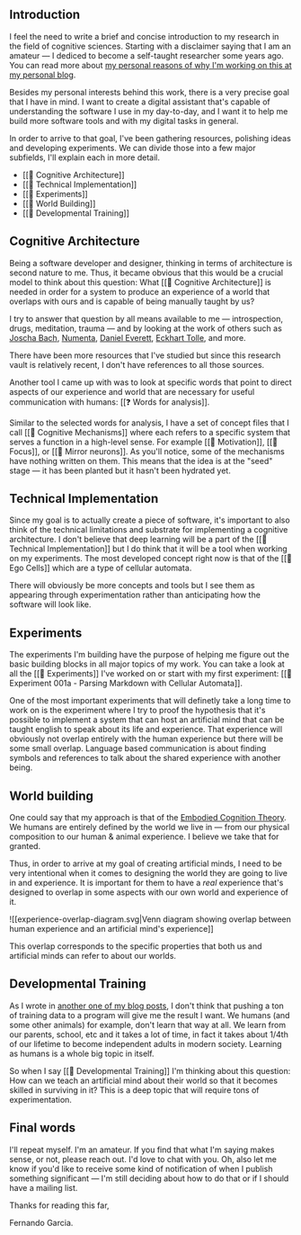 ## Introduction

I feel the need to write a brief and concise introduction to my research in the field of cognitive sciences. Starting with a disclaimer saying that I am an amateur — I dediced to become a self-taught researcher some years ago. You can read more about [my personal reasons of why I'm working on this at my personal blog](https://fernando.works/journal/why-i-want-to-build-artificial-minds/).

Besides my personal interests behind this work, there is a very precise goal that I have in mind. I want to create a digital assistant that's capable of understanding the software I use in my day-to-day, and I want it to help me build more software tools and with my digital tasks in general.

In order to arrive to that goal, I've been gathering resources, polishing ideas and developing experiments. We can divide those into a few major subfields, I'll explain each in more detail.

* [[📝 Cognitive Architecture]]
* [[📝 Technical Implementation]]
* [[📝 Experiments]]
* [[📝 World Building]]
* [[📝 Developmental Training]]


## Cognitive Architecture

Being a software developer and designer, thinking in terms of architecture is second nature to me. Thus, it became obvious that this would be a crucial model to think about this question: What [[📝 Cognitive Architecture]] is needed in order for a system to produce an experience of a world that overlaps with ours and is capable of being manually taught by us?

I try to answer that question by all means available to me — introspection, drugs, meditation, trauma — and by looking at the work of others such as [Joscha Bach](https://bach.ai/), [Numenta](https://numenta.com/), [Daniel Everett](https://en.wikipedia.org/wiki/Daniel_Everett), [Eckhart Tolle](https://en.wikipedia.org/wiki/Eckhart_Tolle), and more.

There have been more resources that I've studied but since this research vault is relatively recent, I don't have references to all those sources.

Another tool I came up with was to look at specific words that point to direct aspects of our experience and world that are necessary for useful communication with humans: [[❓ Words for analysis]].

Similar to the selected words for analysis, I have a set of concept files that I call [[📝 Cognitive Mechanisms]] where each refers to a specific system that serves a function in a high-level sense. For example [[🧩 Motivation]], [[🧩 Focus]], or [[🧩 Mirror neurons]]. As you'll notice, some of the mechanisms have nothing written on them. This means that the idea is at the "seed" stage — it has been planted but it hasn't been hydrated yet.


## Technical Implementation

Since my goal is to actually create a piece of software, it's important to also think of the technical limitations and substrate for implementing a cognitive architecture. I don't believe that deep learning will be a part of the [[📝 Technical Implementation]] but I do think that it will be a tool when working on my experiments. The most developed concept right now is that of the [[📝 Ego Cells]] which are a type of cellular automata.

There will obviously be more concepts and tools but I see them as appearing through experimentation rather than anticipating how the software will look like.


## Experiments

The experiments I'm building have the purpose of helping me figure out the basic building blocks in all major topics of my work. You can take a look at all the [[📝 Experiments]] I've worked on or start with my first experiment: [[🔬 Experiment 001a - Parsing Markdown with Cellular Automata]].

One of the most important experiments that will definetly take a long time to work on is the experiment where I try to proof the hypothesis that it's possible to implement a system that can host an artificial mind that can be taught english to speak about its life and experience. That experience will obviously not overlap entirely with the human experience but there will be some small overlap. Language based communication is about finding symbols and references to talk about the shared experience with another being.


## World building

One could say that my approach is that of the [Embodied Cognition Theory](https://en.wikipedia.org/wiki/Embodied_cognition). We humans are entirely defined by the world we live in — from our physical composition to our human & animal experience. I believe we take that for granted.

Thus, in order to arrive at my goal of creating artificial minds, I need to be very intentional when it comes to designing the world they are going to live in and experience. It is important for them to have a _real_ experience that's designed to overlap in some aspects with our own world and experience of it.

![[experience-overlap-diagram.svg|Venn diagram showing overlap between human experience and an artificial mind's experience]]

This overlap corresponds to the specific properties that both us and artificial minds can refer to about our worlds.

## Developmental Training

As I wrote in [another one of my blog posts](https://fernando.works/journal/the-problem-with-ai/), I don't think that pushing a ton of training data to a program will give me the result I want. We humans (and some other animals) for example, don't learn that way at all. We learn from our parents, school, etc and it takes a lot of time, in fact it takes about 1/4th of our lifetime to become independent adults in modern society. Learning as humans is a whole big topic in itself.

So when I say [[📝 Developmental Training]] I'm thinking about this question: How can we teach an artificial mind about their world so that it becomes skilled in surviving in it? This is a deep topic that will require tons of experimentation.


## Final words

I'll repeat myself. I'm an amateur. If you find that what I'm saying makes sense, or not, please reach out. I'd love to chat with you. Oh, also let me know if you'd like to receive some kind of notification of when I publish something significant — I'm still deciding about how to do that or if I should have a mailing list.

Thanks for reading this far,

Fernando Garcia.
